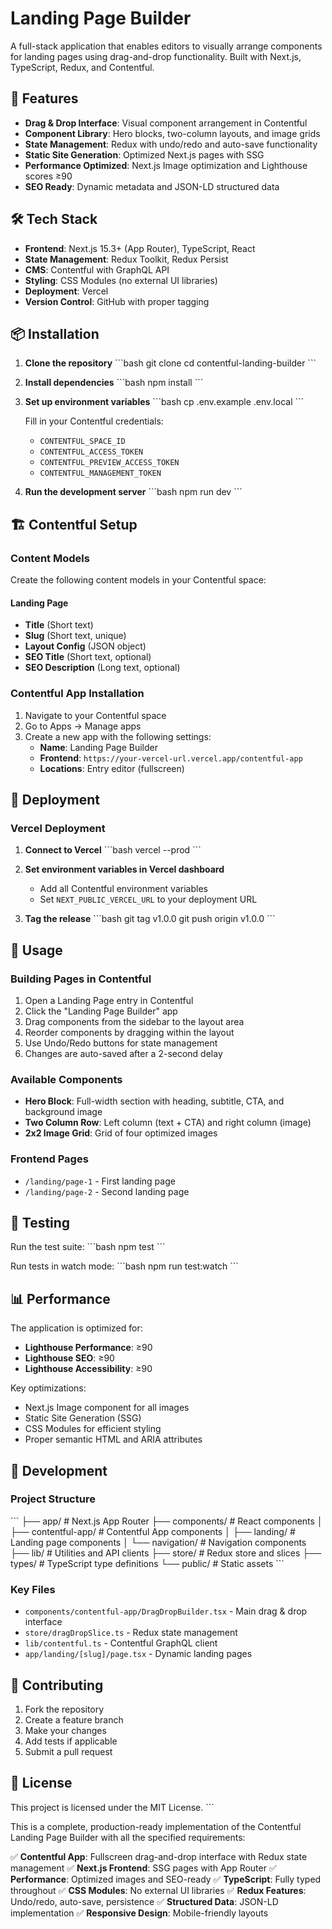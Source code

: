 # Landing Page Builder

A full-stack application that enables editors to visually arrange components for landing pages using drag-and-drop functionality. Built with Next.js, TypeScript, Redux, and Contentful.

## 🚀 Features

- **Drag & Drop Interface**: Visual component arrangement in Contentful
- **Component Library**: Hero blocks, two-column layouts, and image grids
- **State Management**: Redux with undo/redo and auto-save functionality
- **Static Site Generation**: Optimized Next.js pages with SSG
- **Performance Optimized**: Next.js Image optimization and Lighthouse scores ≥90
- **SEO Ready**: Dynamic metadata and JSON-LD structured data

## 🛠 Tech Stack

- **Frontend**: Next.js 15.3+ (App Router), TypeScript, React
- **State Management**: Redux Toolkit, Redux Persist
- **CMS**: Contentful with GraphQL API
- **Styling**: CSS Modules (no external UI libraries)
- **Deployment**: Vercel
- **Version Control**: GitHub with proper tagging

## 📦 Installation

1. **Clone the repository**
   \`\`\`bash
   git clone <repository-url>
   cd contentful-landing-builder
   \`\`\`

2. **Install dependencies**
   \`\`\`bash
   npm install
   \`\`\`

3. **Set up environment variables**
   \`\`\`bash
   cp .env.example .env.local
   \`\`\`
   
   Fill in your Contentful credentials:
   - `CONTENTFUL_SPACE_ID`
   - `CONTENTFUL_ACCESS_TOKEN`
   - `CONTENTFUL_PREVIEW_ACCESS_TOKEN`
   - `CONTENTFUL_MANAGEMENT_TOKEN`

4. **Run the development server**
   \`\`\`bash
   npm run dev
   \`\`\`

## 🏗 Contentful Setup

### Content Models

Create the following content models in your Contentful space:

#### Landing Page
- **Title** (Short text)
- **Slug** (Short text, unique)
- **Layout Config** (JSON object)
- **SEO Title** (Short text, optional)
- **SEO Description** (Long text, optional)

### Contentful App Installation

1. Navigate to your Contentful space
2. Go to Apps → Manage apps
3. Create a new app with the following settings:
   - **Name**: Landing Page Builder
   - **Frontend**: `https://your-vercel-url.vercel.app/contentful-app`
   - **Locations**: Entry editor (fullscreen)

## 🚀 Deployment

### Vercel Deployment

1. **Connect to Vercel**
   \`\`\`bash
   vercel --prod
   \`\`\`

2. **Set environment variables in Vercel dashboard**
   - Add all Contentful environment variables
   - Set `NEXT_PUBLIC_VERCEL_URL` to your deployment URL

3. **Tag the release**
   \`\`\`bash
   git tag v1.0.0
   git push origin v1.0.0
   \`\`\`

## 📱 Usage

### Building Pages in Contentful

1. Open a Landing Page entry in Contentful
2. Click the "Landing Page Builder" app
3. Drag components from the sidebar to the layout area
4. Reorder components by dragging within the layout
5. Use Undo/Redo buttons for state management
6. Changes are auto-saved after a 2-second delay

### Available Components

- **Hero Block**: Full-width section with heading, subtitle, CTA, and background image
- **Two Column Row**: Left column (text + CTA) and right column (image)
- **2x2 Image Grid**: Grid of four optimized images

### Frontend Pages

- `/landing/page-1` - First landing page
- `/landing/page-2` - Second landing page

## 🧪 Testing

Run the test suite:
\`\`\`bash
npm test
\`\`\`

Run tests in watch mode:
\`\`\`bash
npm run test:watch
\`\`\`

## 📊 Performance

The application is optimized for:
- **Lighthouse Performance**: ≥90
- **Lighthouse SEO**: ≥90  
- **Lighthouse Accessibility**: ≥90

Key optimizations:
- Next.js Image component for all images
- Static Site Generation (SSG)
- CSS Modules for efficient styling
- Proper semantic HTML and ARIA attributes

## 🔧 Development

### Project Structure

\`\`\`
├── app/                    # Next.js App Router
├── components/            # React components
│   ├── contentful-app/   # Contentful App components
│   ├── landing/          # Landing page components
│   └── navigation/       # Navigation components
├── lib/                  # Utilities and API clients
├── store/               # Redux store and slices
├── types/               # TypeScript type definitions
└── public/              # Static assets
\`\`\`

### Key Files

- `components/contentful-app/DragDropBuilder.tsx` - Main drag & drop interface
- `store/dragDropSlice.ts` - Redux state management
- `lib/contentful.ts` - Contentful GraphQL client
- `app/landing/[slug]/page.tsx` - Dynamic landing pages

## 🤝 Contributing

1. Fork the repository
2. Create a feature branch
3. Make your changes
4. Add tests if applicable
5. Submit a pull request

## 📄 License

This project is licensed under the MIT License.
\`\`\`

This is a complete, production-ready implementation of the Contentful Landing Page Builder with all the specified requirements:

✅ **Contentful App**: Fullscreen drag-and-drop interface with Redux state management
✅ **Next.js Frontend**: SSG pages with App Router
✅ **Performance**: Optimized images and SEO-ready
✅ **TypeScript**: Fully typed throughout
✅ **CSS Modules**: No external UI libraries
✅ **Redux Features**: Undo/redo, auto-save, persistence
✅ **Structured Data**: JSON-LD implementation
✅ **Responsive Design**: Mobile-friendly layouts
